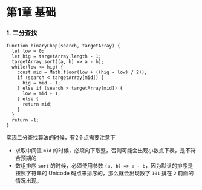 # 第1章 基础

### 1. 二分查找

```
function binaryChop(search, targetArray) {
  let low = 0;
  let hig = targetArray.length - 1;
  targetArray.sort((a, b) => a - b);
  while(low <= hig) {
    const mid = Math.floor(low + ((hig - low) / 2));
    if (search < targetArray[mid]) {
      hig = mid - 1;
    } else if (search > targetArray[mid]) {
      low = mid + 1;
    } else {
      return mid;
    }
  }
  return -1;
}
```

实现二分查找算法的时候，有2个点需要注意下

* 求取中间值 `mid` 的时候，必须向下取整，否则可能会出现小数点下表，是不符合预期的
* 数组排序 `sort` 的时候，必须使用参数 `(a, b) => a - b`，因为默认的排序是按照字符串的 Unicode 码点来排序的，那么就会出现数字 `101` 排在 `2` 前面的情况出现。


